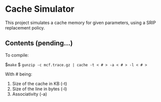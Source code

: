 # Cache Simulator 

This project simulates a cache memory for given parameters, using a SRIP replacement policy.

## Contents (pending...)

To compile:

$`make`
$ `gunzip -c mcf.trace.gz | cache -t < # > -a < # > -l < # >`

With # being:
 1. Size of the cache in KB (-t)
 2. Size of the line in bytes (-l)
 3. Associativity (-a) 
